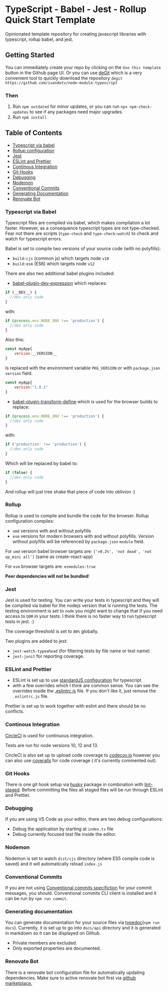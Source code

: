 # TypeScript - Babel - Jest - Rollup Quick Start Template

Opinionated template repository for creating javascript libraries with typescript, rollup babel, and jest.

## Getting Started

You can immediately create your repo by clicking on the `Use this template` button in the Github page UI.
Or you can use [deGit](https://github.com/Rich-Harris/degit) which is a very convenient tool to quickly download the repository `degit https://github.com/ivandotv/node-module-typescript`

### Then

1. Run `npm outdated` for minor updates, or you can run `npx npm-check-updates` to see if any packages need major upgrades.
2. Run `npm install`

## Table of Contents

- [Typescript via babel](#typescript-via-babel)
- [Rollup configuration](#rollup)
- [Jest](#jest)
- [ESLint and Prettier](#eslint-and-prettier)
- [Continous Integration](#continous-integration)
- [Git Hooks](#git-hooks)
- [Debugging](#debugging)
- [Nodemon](#nodemon)
- [Conventional Commits](#Conventional-commits)
- [Generating Documentation](#generating-documentation)
- [Renovate Bot](#renovate-bot)

### Typescript via Babel

Typescript files are compiled via babel, which makes compilation a lot faster. However, as a consequence typescript types are not type-checked. Fear not there are scripts (`type-check` and `type-check:watch`) to check and watch for typescript errors.

Babel is set to compile two versions of your source code (with no polyfills):

- `build:cjs` (common js) which targets node `v10`
- `build:esm` (ES6) which targets node `v12`

There are also two additional babel plugins included:

- [babel-plugin-dev-expression](https://github.com/4Catalyzer/babel-plugin-dev-expression#readme) which replaces:

```js
if (__DEV__) {
  //dev only code
}
```

with:

```js
if (process.env.NODE_ENV !== 'production') {
  //dev only code
}
```

Also this:

```js
const myApp{
    version:__VERSION__
}
```

Is replaced with the environment variable `PKG_VERSION` or with `package.json` `version` field.

```js
const myApp{
    version:"1.0.1"
}
```

- [babel-plugin-transform-define](https://github.com/FormidableLabs/babel-plugin-transform-define) which is used for the browser builds to replace:

```js
if (process.env.NODE_ENV !== 'production') {
  //dev only code
}
```

with:

```js
if ('production' !== 'production') {
  //dev only code
}
```

Which will be replaced by babel to:

```js
if (false) {
  //dev only code
}
```

And rollup will just tree shake that piece of code into oblivion :)

### Rollup

Rollup is used to compile and bundle the code for the browser. Rollup configuration compiles:

- `umd` versions with and without polyfills
- `esm` versions for modern browsers with and without polyfills. Version without polyfills will be referenced by `package.json` `module` field.

For `umd` version babel browser targets are: `['>0.2%', 'not dead', 'not op_mini all']` (same as create-react-app)

For `esm` browser targets are: `esmodules:true`

**Peer dependencies will not be bundled**!

### Jest

Jest is used for testing. You can write your tests in typescript and they will be compiled via babel for the nodejs version that is running the tests. The testing environment is set to `node` you might want to change that if you need access to `DOM` in your tests.
I think there is no faster way to run typescript tests in jest. :)

The coverage threshold is set to `80%` globally.

Two plugins are added to jest:

- `jest-watch-typeahead` (for filtering tests by file name or test name)
- `jest-junit` for reporting coverage.

### ESLint and Prettier

- ESLint is set up to use [standardJS configuration](https://standardjs.com/index.html#typescript) for typescript.
- with a few overrides which I think are common sense. You can see the overrides inside the [.eslintrc.js](.eslintrc.js) file. If you don't like it, just remove the `.eslintrc.js` file.

Prettier is set up to work together with eslint and there should be no conflicts.

### Continous Integration

[CircleCI](https://circleci.com/) is used for continuous integration.

Tests are run for node versions 10, 12 and 13.

CircleCI is also set up to upload code coverage to [codecov.io](https://codecov.io) however you can also use [coveralls](https://coveralls.io) for code coverage ( it's currently commented out).

### Git Hooks

There is one git hook setup via [husky](https://www.npmjs.com/package/husky) package in combination with [lint-staged](https://www.npmjs.com/package/lint-staged). Before committing the files all staged files will be run through ESLint and Prettier.

### Debugging

If you are using VS Code as your editor,
there are two debug configurations:

- Debug the application by starting at `index.ts` file
- Debug currently focused test file inside the editor.

### Nodemon

Nodemon is set to watch `dist/cjs` directory (where ES5 compile code is saved) and it will automatically reload `index.js`

### Conventional Commits

If you are not using [Conventional commits specifiction](https://www.conventionalcommits.org/en/v1.0.0/) for your commit messages, you should. Conventional commits CLI client is installed and it can be run by `npm run commit`.

### Generating documentation

You can generate documentation for your source files via [typedoc](https://typedoc.org)(`npm run docs`).
Currently, it is set up to go into `docs/api` directory and it is generated in markdown so it can be displayed on Github.

- Private members are excluded.
- Only exported properties are documented.

### Renovate Bot

There is a renovate bot configuration file for automatically updating dependencies. Make sure to active renovate bot first via [github marketplace.](https://github.com/marketplace/renovate)

